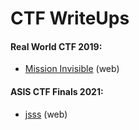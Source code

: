 # CTF WriteUps

#### Real World CTF 2019:

- [Mission Invisible](https://github.com/omerAF/CTFs/tree/master/realworldctf2019/Mission%20Invisible) (web)

#### ASIS CTF Finals 2021:

- [jsss](https://github.com/omerAF/CTFs/tree/master/asisctf_finals_2021/jsss) (web)
